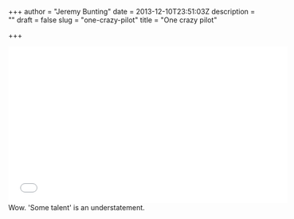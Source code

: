 +++
author = "Jeremy Bunting"
date = 2013-12-10T23:51:03Z
description = ""
draft = false
slug = "one-crazy-pilot"
title = "One crazy pilot"

+++

<iframe width="560" height="315" src="//www.youtube.com/embed/08K_aEajzNA" frameborder="0" allowfullscreen></iframe>
Wow. 'Some talent' is an understatement.

